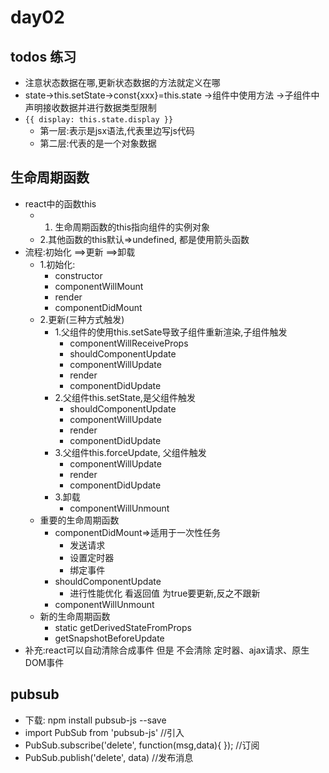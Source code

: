 # day02

## todos 练习

- 注意状态数据在哪,更新状态数据的方法就定义在哪
- state->this.setState->const{xxx}=this.state ->组件中使用方法 ->子组件中声明接收数据并进行数据类型限制
- `{{ display: this.state.display }}`
  - 第一层:表示是jsx语法,代表里边写js代码
  - 第二层:代表的是一个对象数据
  
## 生命周期函数

- react中的函数this
  - 1. 生命周期函数的this指向组件的实例对象
  - 2.其他函数的this默认=>undefined, 都是使用箭头函数
- 流程:初始化  ==>更新 ==>卸载
  - 1.初始化:
    - constructor  
    - componentWillMount  
    - render  
    - componentDidMount
  - 2.更新(三种方式触发)
    - 1.父组件的使用this.setSate导致子组件重新渲染,子组件触发
      - componentWillReceiveProps
      - shouldComponentUpdate
      - componentWillUpdate
      - render
      - componentDidUpdate
    - 2.父组件this.setState,是父组件触发
      - shouldComponentUpdate
      - componentWillUpdate
      - render
      - componentDidUpdate
    - 3.父组件this.forceUpdate, 父组件触发
      - componentWillUpdate
      - render
      - componentDidUpdate
    - 3.卸载
      - componentWillUnmount
  - 重要的生命周期函数
    - componentDidMount=>适用于一次性任务
      - 发送请求
      - 设置定时器
      - 绑定事件
    - shouldComponentUpdate
      - 进行性能优化 看返回值 为true要更新,反之不跟新
    - componentWillUnmount
  - 新的生命周期函数
    - static getDerivedStateFromProps
    - getSnapshotBeforeUpdate
- 补充:react可以自动清除合成事件 但是 不会清除 定时器、ajax请求、原生DOM事件

## pubsub

- 下载: npm install pubsub-js --save
- import PubSub from 'pubsub-js' //引入
- PubSub.subscribe('delete', function(msg,data){ }); //订阅
- PubSub.publish('delete', data) //发布消息
  